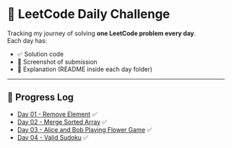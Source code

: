 # 🚀 LeetCode Daily Challenge

Tracking my journey of solving **one LeetCode problem every day**.  
Each day has:
- ✅ Solution code
- 📸 Screenshot of submission
- 📝 Explanation (README inside each day folder)

---

## 📅 Progress Log  

- [Day 01 - Remove Element](DAY-0/README.md) ✅  
- [Day 02 - Merge Sorted Array](DAY-1/README.md) ✅  
- [Day 03 - Alice and Bob Playing Flower Game](DAY-2/README.md) ✅  
- [Day 04 - Valid Sudoku](DAY-3/README.md) ✅  
